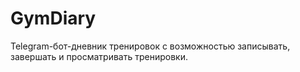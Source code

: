 # GymDiary
Telegram-бот-дневник тренировок с возможностью записывать, завершать и просматривать тренировки.
